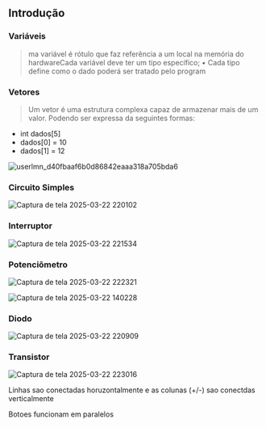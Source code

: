 ## Introdução

### Variáveis 
>  ma variável é rótulo que faz referência a um local na memória do 
hardwareCada variável deve ter um tipo específico;
 • Cada tipo define como o dado poderá ser tratado pelo program

### Vetores 
> Um vetor é uma estrutura complexa capaz de armazenar mais de um valor. Podendo ser expressa da seguintes formas: 

- int dados[5]
- dados[0] = 10
- dados[1] = 12

![userlmn_d40fbaaf6b0d86842eaaa318a705bda6](https://github.com/user-attachments/assets/d0ad3401-a80d-4735-a73b-5ac717b83168)

### Circuito Simples

![Captura de tela 2025-03-22 220102](https://github.com/user-attachments/assets/72c4d2e5-9699-4076-ba93-62878dc6ec58)

### Interruptor

![Captura de tela 2025-03-22 221534](https://github.com/user-attachments/assets/de78aece-4599-4b00-9e71-6d58696ab27d)

### Potenciômetro

![Captura de tela 2025-03-22 222321](https://github.com/user-attachments/assets/50bbf095-ff63-4a34-be38-97f4e50757a6)

![Captura de tela 2025-03-22 140228](https://github.com/user-attachments/assets/9b2600c1-83b7-4114-b1fb-0c41387cb170)

### Diodo 

![Captura de tela 2025-03-22 220909](https://github.com/user-attachments/assets/425d3cdd-5b73-43a3-aac6-1ba8bb2727ac)

### Transistor 

![Captura de tela 2025-03-22 223016](https://github.com/user-attachments/assets/20b34541-ecc4-473e-a880-4df401c1aba4)

Linhas sao conectadas horuzontalmente e as colunas (+/-) sao conectdas verticalmente 

Botoes funcionam em paralelos

